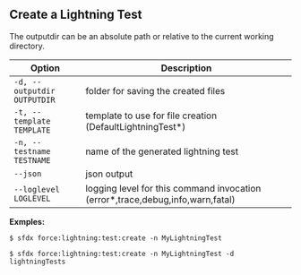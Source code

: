 ## Create a Lightning Test

The outputdir can be an absolute path or relative to the current working directory.



Option | Description
--- | --- 
```-d, --outputdir OUTPUTDIR``` | folder for saving the created files
```-t, --template TEMPLATE``` | template to use for file creation (DefaultLightningTest*)
```-n, --testname TESTNAME``` | name of the generated lightning test
```--json``` | json output
```--loglevel LOGLEVEL``` | logging level for this command invocation (error*,trace,debug,info,warn,fatal)


__Exmples:__ 

```
$ sfdx force:lightning:test:create -n MyLightningTest

$ sfdx force:lightning:test:create -n MyLightningTest -d lightningTests

```


